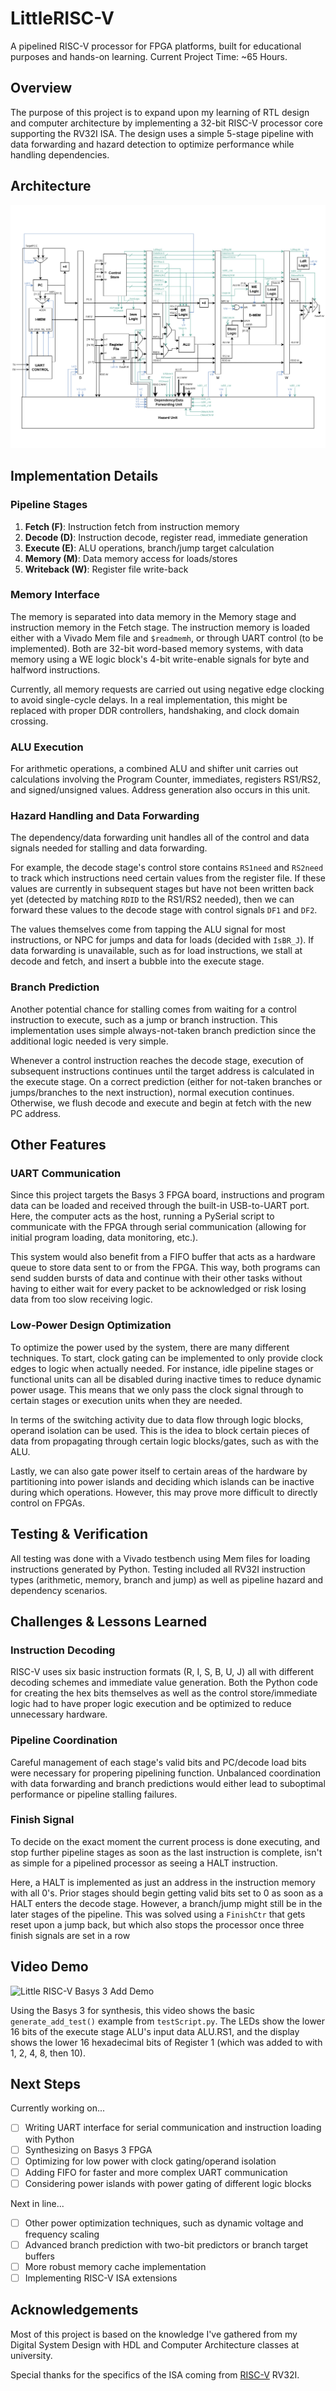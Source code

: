 # LittleRISC-V

A pipelined RISC-V processor for FPGA platforms, built for educational purposes and hands-on learning. Current Project Time: ~65 Hours.

## Overview

The purpose of this project is to expand upon my learning of RTL design and computer architecture by implementing a 32-bit RISC-V processor core supporting the RV32I ISA. The design uses a simple 5-stage pipeline with data forwarding and hazard detection to optimize performance while handling dependencies.

## Architecture

![little-risc-v architecture](./readme/little-risc-v-architecture200.png "little-risc-v architecture")

## Implementation Details

### Pipeline Stages
1. **Fetch (F)**: Instruction fetch from instruction memory
2. **Decode (D)**: Instruction decode, register read, immediate generation
3. **Execute (E)**: ALU operations, branch/jump target calculation
4. **Memory (M)**: Data memory access for loads/stores
5. **Writeback (W)**: Register file write-back

### Memory Interface
The memory is separated into data memory in the Memory stage and instruction memory in the Fetch stage. The instruction memory is loaded either with a Vivado Mem file and `$readmemh`, or through UART control (to be implemented). Both are 32-bit word-based memory systems, with data memory using a WE logic block's 4-bit write-enable signals for byte and halfword instructions.

Currently, all memory requests are carried out using negative edge clocking to avoid single-cycle delays. In a real implementation, this might be replaced with proper DDR controllers, handshaking, and clock domain crossing.

### ALU Execution
For arithmetic operations, a combined ALU and shifter unit carries out calculations involving the Program Counter, immediates, registers RS1/RS2, and signed/unsigned values. Address generation also occurs in this unit.

### Hazard Handling and Data Forwarding
The dependency/data forwarding unit handles all of the control and data signals needed for stalling and data forwarding. 

For example, the decode stage's control store contains `RS1need` and `RS2need` to track which instructions need certain values from the register file. If these values are currently in subsequent stages but have not been written back yet (detected by matching `RDID` to the RS1/RS2 needed), then we can forward these values to the decode stage with control signals `DF1` and `DF2`. 

The values themselves come from tapping the ALU signal for most instructions, or NPC for jumps and data for loads (decided with `IsBR_J`). If data forwarding is unavailable, such as for load instructions, we stall at decode and fetch, and insert a bubble into the execute stage. 

### Branch Prediction
Another potential chance for stalling comes from waiting for a control instruction to execute, such as a jump or branch instruction. This implementation uses simple always-not-taken branch prediction since the additional logic needed is very simple. 

Whenever a control instruction reaches the decode stage, execution of subsequent instructions continues until the target address is calculated in the execute stage. On a correct prediction (either for not-taken branches or jumps/branches to the next instruction), normal execution continues. Otherwise, we flush decode and execute and begin at fetch with the new PC address.

## Other Features

### UART Communication

Since this project targets the Basys 3 FPGA board, instructions and program data can be loaded and received through the built-in USB-to-UART port. Here, the computer acts as the host, running a PySerial script to communicate with the FPGA through serial communication (allowing for initial program loading, data monitoring, etc.).

This system would also benefit from a FIFO buffer that acts as a hardware queue to store data sent to or from the FPGA. This way, both programs can send sudden bursts of data and continue with their other tasks without having to either wait for every packet to be acknowledged or risk losing data from too slow receiving logic. 

### Low-Power Design Optimization

To optimize the power used by the system, there are many different techniques. To start, clock gating can be implemented to only provide clock edges to logic when actually needed. For instance, idle pipeline stages or functional units can all be disabled during inactive times to reduce dynamic power usage. This means that we only pass the clock signal through to certain stages or execution units when they are needed.

In terms of the switching activity due to data flow through logic blocks, operand isolation can be used. This is the idea to block certain pieces of data from propagating through certain logic blocks/gates, such as with the ALU.

Lastly, we can also gate power itself to certain areas of the hardware by partitioning into power islands and deciding which islands can be inactive during which operations. However, this may prove more difficult to directly control on FPGAs.

## Testing & Verification

All testing was done with a Vivado testbench using Mem files for loading instructions generated by Python. Testing included all RV32I instruction types (arithmetic, memory, branch and jump) as well as pipeline hazard and dependency scenarios.

## Challenges & Lessons Learned

### Instruction Decoding
RISC-V uses six basic instruction formats (R, I, S, B, U, J) all with different decoding schemes and immediate value generation. Both the Python code for creating the hex bits themselves as well as the control store/immediate logic had to have proper logic execution and be optimized to reduce unnecessary hardware.

### Pipeline Coordination
Careful management of each stage's valid bits and PC/decode load bits were necessary for propering pipelining function. Unbalanced coordination with data forwarding and branch predictions would either lead to suboptimal performance or pipeline stalling failures.

### Finish Signal
To decide on the exact moment the current process is done executing, and stop further pipeline stages as soon as the last instruction is complete, isn't as simple for a pipelined processor as seeing a HALT instruction. 

Here, a HALT is implemented as just an address in the instruction memory with all 0's. Prior stages should begin getting valid bits set to 0 as soon as a HALT enters the decode stage. However, a branch/jump might still be in the later stages of the pipeline. This was solved using a `FinishCtr` that gets reset upon a jump back, but which also stops the processor once three finish signals are set in a row

## Video Demo

![Little RISC-V Basys 3 Add Demo](readme/Little-RISC-V%20Basys%203%20Add%20Demo.gif)

Using the Basys 3 for synthesis, this video shows the basic `generate_add_test()` example from `testScript.py`. The LEDs show the lower 16 bits of the execute stage ALU's input data ALU.RS1, and the display shows the lower 16 hexadecimal bits of Register 1 (which was added to with 1, 2, 4, 8, then 10).

## Next Steps

Currently working on...
- [ ] Writing UART interface for serial communication and instruction loading with Python
- [ ] Synthesizing on Basys 3 FPGA
- [ ] Optimizing for low power with clock gating/operand isolation
- [ ] Adding FIFO for faster and more complex UART communication
- [ ] Considering power islands with power gating of different logic blocks 

Next in line...
- [ ] Other power optimization techniques, such as dynamic voltage and frequency scaling
- [ ] Advanced branch prediction with two-bit predictors or branch target buffers
- [ ] More robust memory cache implementation
- [ ] Implementing RISC-V ISA extensions

## Acknowledgements
Most of this project is based on the knowledge I've gathered from my Digital System Design with HDL and Computer Architecture classes at university.

Special thanks for the specifics of the ISA coming from [RISC-V](https://github.com/riscv) RV32I.
